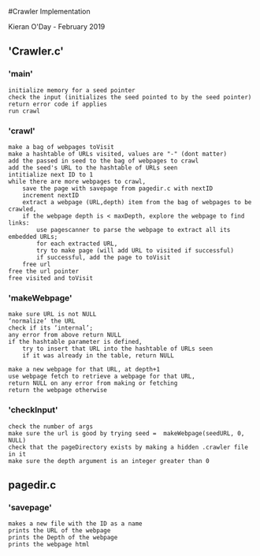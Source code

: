 #Crawler Implementation

Kieran O'Day - February 2019

## 'Crawler.c'
### 'main'
	initialize memory for a seed pointer
	check the input (initializes the seed pointed to by the seed pointer)
	return error code if applies
	run crawl
### 'crawl'
	make a bag of webpages toVisit
	make a hashtable of URLs visited, values are "-" (dont matter)
	add the passed in seed to the bag of webpages to crawl
	add the seed's URL to the hashtable of URLs seen
	intitialize next ID to 1
	while there are more webpages to crawl,
		save the page with savepage from pagedir.c with nextID
		increment nextID
		extract a webpage (URL,depth) item from the bag of webpages to be crawled,
		if the webpage depth is < maxDepth, explore the webpage to find links:
			use pagescanner to parse the webpage to extract all its embedded URLs;
			for each extracted URL,
			try to make page (will add URL to visited if successful)
			if successful, add the page to toVisit
		free url
	free the url pointer
	free visited and toVisit
				
### 'makeWebpage'
	make sure URL is not NULL
	‘normalize’ the URL
	check if its ‘internal’;
	any error from above return NULL
	if the hashtable parameter is defined,
		try to insert that URL into the hashtable of URLs seen
		if it was already in the table, return NULL
	
	make a new webpage for that URL, at depth+1
	use webpage fetch to retrieve a webpage for that URL,
	return NULL on any error from making or fetching
	return the webpage otherwise
### 'checkInput'
	check the number of args
	make sure the url is good by trying seed =  makeWebpage(seedURL, 0, NULL)
	check that the pageDirectory exists by making a hidden .crawler file in it
	make sure the depth argument is an integer greater than 0

## pagedir.c
### 'savepage'
	makes a new file with the ID as a name
	prints the URL of the webpage
	prints the Depth of the webpage
	prints the webpage html








